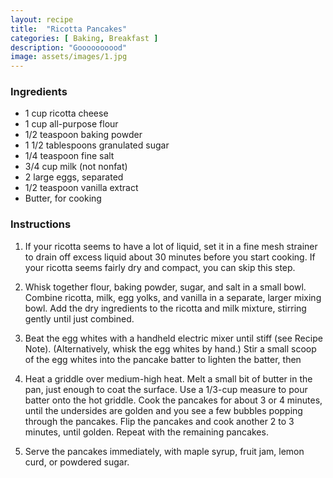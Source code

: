```yaml
---
layout: recipe
title:  "Ricotta Pancakes"
categories: [ Baking, Breakfast ]
description: "Goooooooood"
image: assets/images/1.jpg
---
```


### Ingredients

- 1 cup ricotta cheese
- 1 cup all\-purpose flour
- 1/2 teaspoon baking powder
- 1 1/2 tablespoons granulated sugar
- 1/4 teaspoon fine salt
- 3/4 cup milk \(not nonfat\)
- 2 large eggs, separated
- 1/2 teaspoon vanilla extract
- Butter, for cooking

### Instructions

1. If your ricotta seems to have a lot of liquid, set it in a fine mesh strainer to drain off excess liquid about 30 minutes before you start cooking. If your ricotta seems fairly dry and compact, you can skip this step.

2. Whisk together flour, baking powder, sugar, and salt in a small bowl. Combine ricotta, milk, egg yolks, and vanilla in a separate, larger mixing bowl. Add the dry ingredients to the ricotta and milk mixture, stirring gently until just combined.

3. Beat the egg whites with a handheld electric mixer until stiff \(see Recipe Note\). \(Alternatively, whisk the egg whites by hand.\) Stir a small scoop of the egg whites into the pancake batter to lighten the batter, then 

4. Heat a griddle over medium\-high heat. Melt a small bit of butter in the pan, just enough to coat the surface. Use a 1/3\-cup measure to pour batter onto the hot griddle. Cook the pancakes for about 3 or 4 minutes, until the undersides are golden and you see a few bubbles popping through the pancakes. Flip the pancakes and cook another 2 to 3 minutes, until golden. Repeat with the remaining pancakes.

5. Serve the pancakes immediately, with maple syrup, fruit jam, lemon curd, or powdered sugar.
